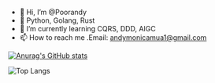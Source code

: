 - 👋 Hi, I’m @Poorandy
- 👀 Python, Golang, Rust
- 🌱 I’m currently learning CQRS, DDD, AIGC
- 📫 How to reach me .Email: andymonicamua1@gmail.com

<!---
Poorandy/Poorandy is a ✨ special ✨ repository because its `README.md` (this file) appears on your GitHub profile.
You can click the Preview link to take a look at your changes.
--->



[![Anurag's GitHub stats](https://github-readme-stats.vercel.app/api?username=Poorandy&count_private=true&show_icons=true)](https://github.com/anuraghazra/github-readme-stats)


![Top Langs](https://github-readme-stats.vercel.app/api/top-langs/?username=Poorandy&layout=compact)
